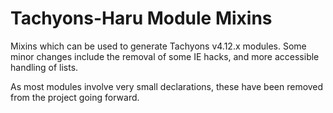 # Tachyons-Haru Module Mixins

Mixins which can be used to generate Tachyons v4.12.x modules. Some minor changes include the removal of some IE hacks, and more accessible handling of lists.

As most modules involve very small declarations, these have been removed from the project going forward.
